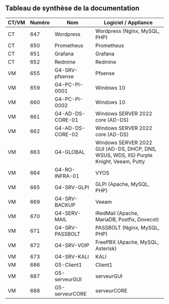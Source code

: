  
## Tableau de synthèse de la documentation

| CT/VM | Numéro | Nom              | Logiciel / Appliance                                                                   |
| ----- | ------ | ---------------- | -------------------------------------------------------------------------------------- |
| CT    | 647    | Wordpress        | Wordpress (Nginx, MySQL, PHP)                                                          |
| CT    | 650    | Prometheus       | Prometheus                                                                             |
| CT    | 651    | Grafana          | Grafana                                                                                |
| CT    | 652    | Redmine          | Redmine                                                                                |
| VM    | 655    | G4-SRV-pfsense   | Pfsense                                                                                |
| VM    | 659    | G4-PC-PI-0001    | Windows 10                                                                             |
| VM    | 660    | G4-PC-PI-0002    | Windows 10                                                                             |
| VM    | 661    | G4-AD-DS-CORE-01 | Windows SERVER 2022 core (AD-DS)                                                       |
| VM    | 662    | G4-AD-DS-CORE-02 | Windows SERVER 2022 core (AD-DS)                                                       |
| VM    | 663    | G4-GLOBAL        | Windows SERVER 2022 GUI (AD-DS, DHCP, DNS, WSUS, WDS, IIS) Purple Knight, Veeam, Putty |
| VM    | 664    | G4-RO-INFRA-01   | VYOS                                                                                   |
| VM    | 665    | G4-SRV-GLPI      | GLPI (Apache, MySQL, PHP)                                                              |
| VM    | 669    | G4-SRV-BACKUP    | Veeam                                                                                  |
| VM    | 670    | G4-SERV-MAIL     | iRedMail (Apache, MariaDB, Postfix, Dovecot)                                           |
| VM    | 671    | G4-SRV-PASSBOLT  | PASSBOLT (Nginx, MySQL, PHP)                                                           |
| VM    | 672    | G4-SRV-VOIP      | FreePBX (Apache, MySQL, Asterisk)                                                      |
| VM    | 673    | G4-SRV-KALI      | KALI                                                                                   |
| VM    | 686    | G5-Client1       | Client1                                                                                |
| VM    | 687    | G5-serveurGUI    | serveurGUI                                                                             |
| VM    | 688    | G5-serveurCORE   | serveurCORE                                                                            |
